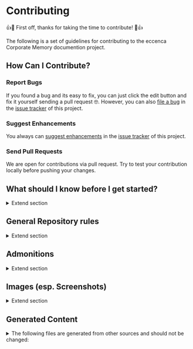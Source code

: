 # Contributing

👍🎉 First off, thanks for taking the time to contribute! 🎉👍

The following is a set of guidelines for contributing to the eccenca Corporate Memory documention project.

## How Can I Contribute?

### Report Bugs

If you found a bug and its easy to fix, you can just click the edit button and fix it yourself sending a pull request 🤓.
However, you can also [file a bug](https://github.com/eccenca/documentation.eccenca.com/issues/new?assignees=&labels=bug&template=bug.yml&title=%5BBug%5D%3A+) in the [issue tracker](https://github.com/eccenca/documentation.eccenca.com/issues) of this project.

### Suggest Enhancements

You always can [suggest enhancements](https://github.com/eccenca/documentation.eccenca.com/issues/new?assignees=&labels=enhancement&template=request.yml&title=%5BRequest%5D%3A+) in the [issue tracker](https://github.com/eccenca/documentation.eccenca.com/issues) of this project.

### Send Pull Requests

We are open for contributions via pull request.
Try to test your contribution locally before pushing your changes.

## What should I know before I get started?

<details>
  <summary>Extend section</summary>

This documentation project is made with [mkdocs](https://www.mkdocs.org/) and the [material theme for mkdocs](https://squidfunk.github.io/mkdocs-material/).
The documentation is written in [markdown](https://commonmark.org/) and the project dependency management is done by [poetry](https://python-poetry.org/).
We suggest to use a specialized markdown editor such as [obsidian](https://obsidian.md/) if you plan to not just fix a typo.

The following tools you need locally to get started:

-   [poetry](https://python-poetry.org/)
-   [task](https://taskfile.dev/)
-   git, markdown editor

On a few OS distributions (e.g. Arch Linux) the tool/binary is named `go-task`.

The following shell session demonstrates the local workflow (after you forked the repository):

``` shell-session
$ git clone <your repository fork>
Cloning into 'documentation.eccenca.com'...
...
$ cd documentation.eccenca.com/
$ task serve
task: [install] poetry install
Creating virtualenv in ...
Installing dependencies from lock file

Package operations: 62 installs, 0 updates, 0 removals
...
task: [serve] poetry run mkdocs serve
INFO     -  Building documentation...
INFO     -  Cleaning site directory
INFO     -  Documentation built in 20.03 seconds
INFO     -  [16:25:36] Watching paths for changes: 'docs', 'mkdocs.yml', 'overrides'
INFO     -  [16:25:36] Serving on http://127.0.0.1:8000/
```

After that, you can go to [http://127.0.0.1:8000/](http://127.0.0.1:8000/) and start changing / adding files in the docs directory.
Changes are served live on localhost.

Note that some python packages need corresponding C libraries, which you may have to install as well.
Have a look at the [mkdocs-material documentation](https://squidfunk.github.io/mkdocs-material/setup/setting-up-social-cards/?h=cairo#dependencies) and the [build plan](https://github.com/eccenca/documentation.eccenca.com/blob/main/.github/workflows/test.yml#L54) for a list.
</details>

## General Repository rules

<details>
  <summary>Extend section</summary>

-   always create a directory + `index.md`, e.g. `my-topic/index.md` ([Example](https://github.com/eccenca/documentation.eccenca.com/tree/main/docs/automate/cmemc-command-line-interface))
-   add new pages to the `.pages` file to add them in the right order and with correct title to the menu ([Example](https://github.com/eccenca/documentation.eccenca.com/blob/main/docs/automate/cmemc-command-line-interface/.pages))
-   put images side by side to the `index.md` ([Example](https://github.com/eccenca/documentation.eccenca.com/tree/main/docs/release-notes/corporate-memory-22-1))
-   do not use images for icons esp. icons from the application
    -   use eccenca icons, e.g. [:eccenca-application-queries:](https://github.com/eccenca/documentation.eccenca.com/blob/main/overrides/.icons/eccenca/application-queries.svg) -> [list](https://github.com/eccenca/documentation.eccenca.com/tree/main/overrides/.icons/eccenca)
    -   use theme icons where no eccenca icon is available -> [list](https://squidfunk.github.io/mkdocs-material/reference/icons-emojis/#search)
-   name image files properly (not just `Screenshot.xxx.png`, [Example](https://github.com/eccenca/documentation.eccenca.com/tree/main/docs/release-notes/corporate-memory-22-1))
-   used advanced features where suitable
    -   [Admonitions](https://squidfunk.github.io/mkdocs-material/reference/admonitions/#usage) (esp. use notes and warnings where needed) -> see Admonition section for more details
    -   [Code Blocks](https://squidfunk.github.io/mkdocs-material/reference/code-blocks/#usage) (e.g. enable highlightning and add a title)
    -   [Content Tabs](https://squidfunk.github.io/mkdocs-material/reference/content-tabs/#usage) (to structure complex pages)
-   code blocks:
    -   do not use line numbers except you refer to it in the text
    -   use correct syntax highlightning (often used: `shell-session`, `bash`, `sparql`, `turtle`, `json`) -> [list of syntax IDs](https://pygments.org/docs/lexers/)
    -   do not confuse `shell-session` with `bash` (the first is a terminal output, the latter a script syntax)
    -   when using `shell-session`, use `$` as the prompt
-   Links:
    -   do not use absolute links for internal documents, e.g. `https://documentation.eccenca.com/latest/...`
    -   do not use base-relative links, e.g. `/automate/...`
    -   use relative links to `index.md` files

</details>

## Admonitions

<details>
  <summary>Extend section</summary>

|Admonition Name|Used For |Example|
|---------------|---------|-------|
|Info |Information in documentation provides details about a topic or process that the reader needs to know. It is usually essential and relevant to the main subject of the document.|Statement annotations provide a way to express knowledge about statements. This group is dedicated to properties that configure the Statement Annotation feature|
|Note |A note provides additional details that may or may not be directly related to the main topic. It could be an explanation, clarification, or an aside that the writer thinks would be helpful for the reader to know.|The graph selection drop-down might or might not be visible depending the existence of an (optional) EasyNav Module configuration. In case no specific module configuration exists or non has not has been set for the current workspace the graph selection will be shown. A EasyNav Module configuration pre-configures a graph. Thus, the dropdown will not be shown if such has been configured for the current workspace.|
|Abstract|An abstract is a brief summary that provides an overview of the main points or contents of a document. It typically appears at the beginning of a document and is intended to give the reader an idea of what to expect from the document.|This tutorial explores the benefits of using cloud computing in enterprise organizations. It discusses the advantages of cloud computing over traditional on-premises infrastructure, and provides guidance for migrating to the cloud.|
|Warning|It is used to convey the seriousness of the risk and the importance of taking necessary precautions to avoid harm.|If the remote file resource is used in more than one dataset, the other datasets are also affected by this command.|
|Tip|A tip is a type of admonition in documentation that provides a helpful suggestion or best practice related to the content of the document. It is typically used to guide the reader towards a more efficient or effective way of using a product or service, or to provide additional insights or recommendations.|We have the suggestion option as well; click on the +icon and select the suggestion mapping.|
|Success|Success admonitions are a type of documentation element used to highlight successful outcomes or positive results associated with a particular task, process, or feature|Graph is created successfully.|
|Bug|A bug admonition include a description of the bug or issue, as well as steps that the user can take to avoid or work around the problem. It may also include information about when the bug will be fixed or patched, if applicable.|Users may experience issues with the file saving feature when running this software on Windows 10. To avoid data loss or corruption, be sure to save your work frequently and consider using an external backup device. Our development team is working to resolve this issue in the next software update.|
|Example|The example admonition is typically used in instructional or educational documents to clarify complex concepts or demonstrate how to perform a specific task.|To create a new email account, click on the "Sign Up" button on the homepage and enter your name, email address, and desired password. Be sure to choose a strong password with a mix of uppercase and lowercase letters, numbers, and special characters. Once you have entered your information, click "Create Account" to complete the process.|
|Task|The Task admonition type is used to describe a series of steps or tasks required to complete a process or action. Clear and concise descriptions of each step, along with any relevant details or instructions, should be included. It's helpful to use images or diagrams to illustrate the process. Overall, The Task admonition is useful for providing detailed instructions to readers.|Loading Data  into a CMEM involves 3 steps: </br> 1. Connect to the database. </br> 2. Choose the data file and appropriate file type. </br> 3. Run workflow to import.|

</details>

## Images (esp. Screenshots)

<details>
  <summary>Extend section</summary>

-   do not use a cluttered desktop
-   do not show other esp. personal project artifacts then relevant for the tutorial / feature to show
-   select cropping area carefully (omit backgrounds, lines on the edges, etc.)
-   use the same or a similar area for similar screens
-   all relevant elements should be clearly visible and not be truncated
-   irrelevant elements / details should be omitted completely and not be half visible
-   crop scrollbars (they can make edges look unclean, especially if a scrollbar is directly on an edge)
-   keep an equal distance of all visible elements to the edges of the screenshot

</details>

## Generated Content

<details>
  <summary>The following files are generated from other sources and should not be changed:</summary>
    
-   cmemc Command Reference: [docs/automate/cmemc-command-line-interface/command-reference](https://github.com/eccenca/documentation.eccenca.com/tree/main/docs/automate/cmemc-command-line-interface/command-reference)
    - to update, start `task update:cmemc`
-   Coporate Memory Application Icons: [overrides/.icons/eccenca](https://github.com/eccenca/documentation.eccenca.com/tree/main/overrides/.icons/eccenca)
    - to update, start `task update:icons`
-   Shapes and Datatypes: [docs/explore-and-author/graph-exploration/building-a-customized-user-interface/node-shapes|property-shapes|datatype-reference](https://github.com/eccenca/documentation.eccenca.com/tree/main/docs/explore-and-author/graph-exploration/building-a-customized-user-interface/node-shapes)
    - to update, start `task update:shape-reference`

Where applicable, we added the following disclaimer: `<!-- This file was generated - DO NOT CHANGE IT MANUALLY -->`
</details>
